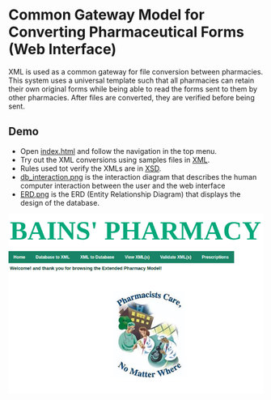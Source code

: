 # Common Gateway Model for Converting Pharmaceutical Forms (Web Interface)

XML is used as a common gateway for file conversion between pharmacies.
This system uses a universal template such that all pharmacies can retain their own original forms while being able to read the forms sent to them by other pharmacies.
After files are converted, they are verified before being sent.

## Demo
+ Open [index.html](http://htmlpreview.github.io/?https://github.com/aya49/CommonGatewayPharmaceutical-project/blob/master/demo/index.html) and follow the navigation in the top menu.
+ Try out the XML conversions using samples files in [XML](./XML).
+ Rules used tot verify the XMLs are in [XSD](./XSD).
+ [db_interaction.png](./db_interaction.png) is the interaction diagram that describes the human computer interaction between the user and the web interface
+ [ERD.png](./ERD.png) is the ERD (Entity Relationship Diagram) that displays the design of the database.

![screenshot.png](./screenshot.png)

